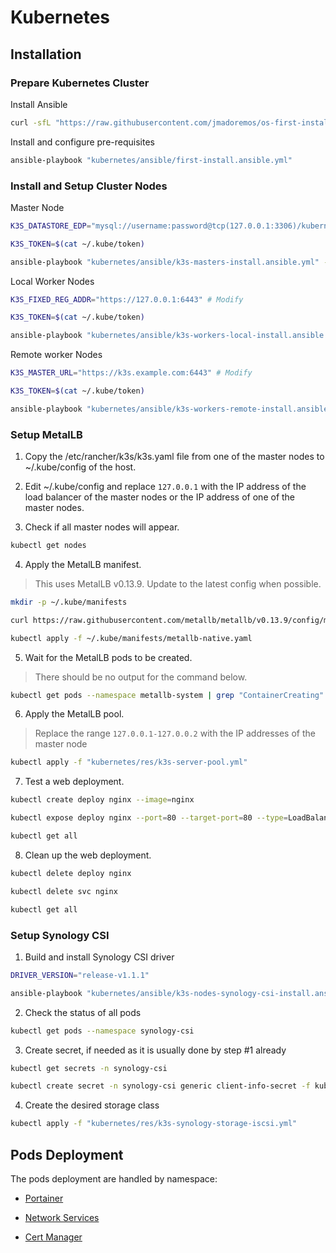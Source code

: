 # Kubernetes

## Installation

### Prepare Kubernetes Cluster

Install Ansible

```sh
curl -sfL "https://raw.githubusercontent.com/jmadoremos/os-first-install-new/main/linux/shared/scripts/ansible-install.sh" | bash
```

Install and configure pre-requisites

```sh
ansible-playbook "kubernetes/ansible/first-install.ansible.yml"
```

### Install and Setup Cluster Nodes

Master Node

```sh
K3S_DATASTORE_EDP="mysql://username:password@tcp(127.0.0.1:3306)/kubernetes" # Modify

K3S_TOKEN=$(cat ~/.kube/token)

ansible-playbook "kubernetes/ansible/k3s-masters-install.ansible.yml" --extra-vars="k3s_datastore_edp=${K3S_DATASTORE_EDP} k3s_token=${K3S_TOKEN}"
```

Local Worker Nodes

```sh
K3S_FIXED_REG_ADDR="https://127.0.0.1:6443" # Modify

K3S_TOKEN=$(cat ~/.kube/token)

ansible-playbook "kubernetes/ansible/k3s-workers-local-install.ansible.yml" --extra-vars="k3s_fixed_reg_addr=${K3S_FIXED_REG_ADDR} k3s_token=${K3S_TOKEN}"
```

Remote worker Nodes

```sh
K3S_MASTER_URL="https://k3s.example.com:6443" # Modify

K3S_TOKEN=$(cat ~/.kube/token)

ansible-playbook "kubernetes/ansible/k3s-workers-remote-install.ansible.yml" --extra-vars="k3s_fixed_reg_addr=${K3S_FIXED_REG_ADDR} k3s_token=${K3S_TOKEN}"
```

### Setup MetalLB

1. Copy the /etc/rancher/k3s/k3s.yaml file from one of the master nodes to ~/.kube/config of the host.

2. Edit ~/.kube/config and replace `127.0.0.1` with the IP address of the load balancer of the master nodes or the IP address of one of the master nodes.

3. Check if all master nodes will appear.

```sh
kubectl get nodes
```

4. Apply the MetalLB manifest.

> This uses MetalLB v0.13.9. Update to the latest config when possible.

```sh
mkdir -p ~/.kube/manifests

curl https://raw.githubusercontent.com/metallb/metallb/v0.13.9/config/manifests/metallb-native.yaml --output ~/.kube/manifests/metallb-native.yaml

kubectl apply -f ~/.kube/manifests/metallb-native.yaml
```

5. Wait for the MetalLB pods to be created.

> There should be no output for the command below.

```sh
kubectl get pods --namespace metallb-system | grep "ContainerCreating"
```

6. Apply the MetalLB pool.

> Replace the range `127.0.0.1-127.0.0.2` with the IP addresses of the master node

```sh
kubectl apply -f "kubernetes/res/k3s-server-pool.yml"
```

7. Test a web deployment.

```sh
kubectl create deploy nginx --image=nginx

kubectl expose deploy nginx --port=80 --target-port=80 --type=LoadBalancer

kubectl get all
```

8. Clean up the web deployment.

```sh
kubectl delete deploy nginx

kubectl delete svc nginx

kubectl get all
```

### Setup Synology CSI


1. Build and install Synology CSI driver

```sh
DRIVER_VERSION="release-v1.1.1"

ansible-playbook "kubernetes/ansible/k3s-nodes-synology-csi-install.ansible.yml" --extra-vars="driver_version=${DRIVER_VERSION}"
```

2. Check the status of all pods

```sh
kubectl get pods --namespace synology-csi
```

3. Create secret, if needed as it is usually done by step #1 already

```sh
kubectl get secrets -n synology-csi

kubectl create secret -n synology-csi generic client-info-secret -f kubernetes/res/k3s-synology-client-info.yml
```

4. Create the desired storage class

```sh
kubectl apply -f "kubernetes/res/k3s-synology-storage-iscsi.yml"
```

## Pods Deployment

The pods deployment are handled by namespace:

* [Portainer](./namespaces/portainer/README.md)

* [Network Services](./namespaces/network-services/README.md)

* [Cert Manager](./namespaces/cert-manager/README.md)
